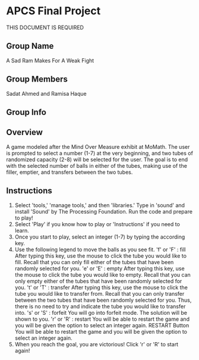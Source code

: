 # APCS Final Project
THIS DOCUMENT IS REQUIRED
## Group Name
A Sad Ram Makes For A Weak Fight
## Group Members
Sadat Ahmed and Ramisa Haque
## Group Info
## Overview
A game modeled after the Mind Over Measure exhibit at MoMath. The user is prompted to select a number (1-7) at the very beginning, and two tubes of randomized capacity (2-8) will be selected for the user. The goal is to end with the selected number of balls in either of the tubes, making use of the filler, emptier, and transfers between the two tubes.
## Instructions
1. Select 'tools,' 'manage tools,' and then 'libraries.' Type in 'sound' and install 'Sound' by The Processing Foundation. Run the code and prepare to play!
2. Select 'Play' if you know how to play or 'Instructions' if you need to learn.
3. Once you start to play, select an integer (1-7) by typing the according key.
4. Use the following legend to move the balls as you see fit.
    'f' or 'F' : fill
      After typing this key, use the mouse to click the tube you would like to fill. Recall that you can only fill either of the tubes that have been randomly selected for you.
    'e' or 'E' : empty
      After typing this key, use the mouse to click the tube you would like to empty. Recall that you can only empty either of the tubes that have been randomly selected for you.
    't' or 'T' : transfer
      After typing this key, use the mouse to click the tube you would like to transfer from. Recall that you can only transfer between the two tubes that have been randomly selected for you. Thus, there is no need to try and indicate the tube you would like to transfer into.
    's' or 'S' : forfeit
      You will go into forfeit mode. The solution will be shown to you.
    'r' or 'R' : restart
      You will be able to restart the game and you will be given the option to select an integer again.
    RESTART Button
    You will be able to restart the game and you will be given the option to select an integer again.
5. When you reach the goal, you are victorious! Click 'r' or 'R' to start again!
